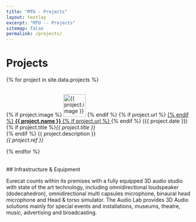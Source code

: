 ```yaml
---
title: "MTU - Projects"
layout: textlay
excerpt: "MTU -- Projects"
sitemap: false
permalink: /projects/
---
```



# Projects


{% for project in site.data.projects %}

  <br/>
  {% if project.image %}
  <img src="{{ site.url }}{{ site.baseurl }}/assets/projects/{{ project.image }}" alt="{{ project.image }}" style="height:60px">
  {% endif %} 
  {% if project.url %}
  <a href="{{ project.url }}">
  {% endif %} <b>{{ project.name }}</b> {% if project.url %}  </a> {% endif %}  ({{ project.date }})<br/>
  {% if project.title %}<em>{{ project.title }}</em><br />{% endif %}
  {{ project.description }}<br />
  <em>{{ project.ref }}</em>

{% endfor %}


<br>
## Infrastructure & Equipment  

Eurecat counts within its premises with a fully equipped 3D audio studio with state of the art technology, including omnidirectional loudspeaker (dodecahedron), omnidirectional multi capsules microphone, binaural head microphone and Head & torso simulator. The Audio Lab provides 3D Audio solutions mainly for special events and installations, museums, theatre, music, advertising and broadcasting. 

 
<!-- In order to support its R&D activities, Eurecat counts with an infrastructure of more than 60 servers and Hitachi storage platform. The VMware vSphere platform has 5 hosts cluster with 44 processors with a total power of 121GHz and 140 GB of memory. Eurecat also has supercomputing platform based on Sun Grid Engine with 10 servers and a total of 80 processors with a power of 181 GHz and 192 GB of memory. The MTU owns a computer cluster equipped with four NVIDIA GPU (Graphics Processing Unit) GeForce GTX 1080 units, counting with 4x12GB of graphic card memory. -->

<br>